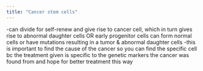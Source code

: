 ```yaml
---
title: "Cancer stem cells"
---
```

-can divide for self-renew and give rise to cancer cell, which in turn gives rise to abnormal daughter cells OR early progenitor cells can form normal cells or have mutations resulting in a tumor &amp; abnormal daughter cells
-this is important to find the cause of the cancer so you can find the specific cell bc the treatment given is specific to the genetic markers the cancer was found from and hope for better treatment this way

